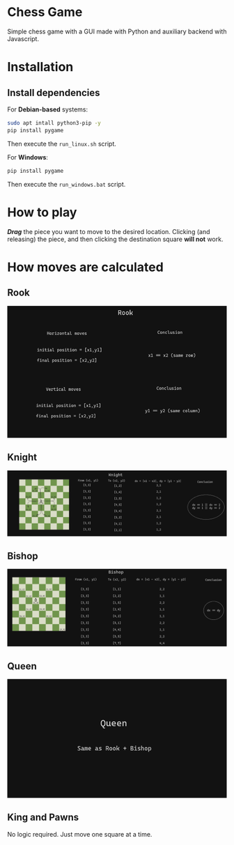 # Chess Game

Simple chess game with a GUI made with Python and auxiliary backend with Javascript.

# Installation

## Install dependencies

For **Debian-based** systems:

```bash
sudo apt intall python3-pip -y
pip install pygame
```

Then execute the `run_linux.sh` script.

For **Windows**:

```bat
pip install pygame
```

Then execute the `run_windows.bat` script.

# How to play

***Drag*** the piece you want to move to the desired location. Clicking (and releasing) the piece, and then clicking the destination square **will not** work. 

# How moves are calculated

## Rook

![](./imgs/rook_move.png)

## Knight

![](./imgs/knight_move.png)

## Bishop

![](./imgs/bishop_move.png)

## Queen

![](./imgs/queen_move.png)

## King and Pawns

No logic required. Just move one square at a time.